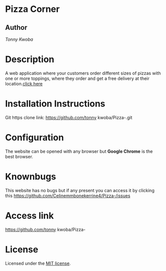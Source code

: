 # Pizza Corner
## Author
*Tonny Kwoba*
# Description
 A web application where your customers order different sizes of pizzas with one or more toppings, where they order and get a free delivery at their location.<a href="https://tonny kwoba/Pizza-/">click here</a>
 # Installation Instructions
Git https clone link: https://github.com/tonny kwoba/Pizza-.git
# Configuration
The  website can be opened with any browser but **Google Chrome** is the best browser.
 # Knownbugs
 This website has no bugs but if any present you can access it by clicking this https://github.com/Celinemmbonekerrine4/Pizza-/issues
 # Access link
 https://github.com/tonny kwoba/Pizza-
 # License
Licensed under the  [MIT license](LICENSE).




 
